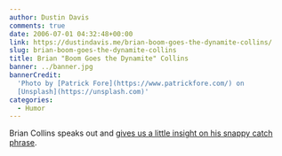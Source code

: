 ```yaml
---
author: Dustin Davis
comments: true
date: 2006-07-01 04:32:48+00:00
link: https://dustindavis.me/brian-boom-goes-the-dynamite-collins/
slug: brian-boom-goes-the-dynamite-collins
title: Brian "Boom Goes the Dynamite" Collins
banner: ../banner.jpg
bannerCredit:
  'Photo by [Patrick Fore](https://www.patrickfore.com/) on
  [Unsplash](https://unsplash.com)'
categories:
  - Humor
---
```


Brian Collins speaks out and
[gives us a little insight on his snappy catch phrase]("http://www.cbsnews.com/stories/2005/06/13/earlyshow/leisure/celebspot/main701289.shtml").
